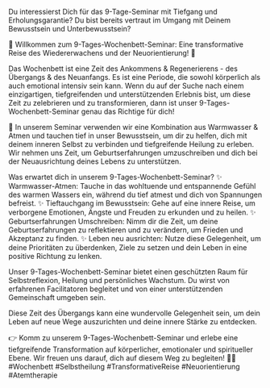 Du interessierst Dich für das 9-Tage-Seminar mit Tiefgang und Erholungsgarantie?
Du bist bereits vertraut im Umgang mit Deinem Bewusstsein und Unterbewusstsein?

🌟 Willkommen zum 9-Tages-Wochenbett-Seminar: Eine transformative Reise des Wiedererwachens und der Neuorientierung! 🌟

Das Wochenbett ist eine Zeit des Ankommens & Regenerierens - des Übergangs & des Neuanfangs. Es ist eine Periode, die sowohl körperlich als auch emotional intensiv sein kann. Wenn du auf der Suche nach einem einzigartigen, tiefgreifenden und unterstützenden Erlebnis bist, um diese Zeit zu zelebrieren und zu transformieren, dann ist unser 9-Tages-Wochenbett-Seminar genau das Richtige für dich!

🌊 In unserem Seminar verwenden wir eine Kombination aus Warmwasser & Atmen und tauchen tief in unser Bewusstsein, um dir zu helfen, dich mit deinem inneren Selbst zu verbinden und tiefgreifende Heilung zu erleben. Wir nehmen uns Zeit, um Geburtserfahrungen umzuschreiben und dich bei der Neuausrichtung deines Lebens zu unterstützen.

Was erwartet dich in unserem 9-Tages-Wochenbett-Seminar?
✨ Warmwasser-Atmen: Tauche in das wohltuende und entspannende Gefühl des warmen Wassers ein, während du tief atmest und dich von Spannungen befreist.
✨ Tieftauchgang im Bewusstsein: Gehe auf eine innere Reise, um verborgene Emotionen, Ängste und Freuden zu erkunden und zu heilen.
✨ Geburtserfahrungen Umschreiben: Nimm dir die Zeit, um deine Geburtserfahrungen zu reflektieren und zu verändern, um Frieden und Akzeptanz zu finden.
✨ Leben neu ausrichten: Nutze diese Gelegenheit, um deine Prioritäten zu überdenken, Ziele zu setzen und dein Leben in eine positive Richtung zu lenken.

Unser 9-Tages-Wochenbett-Seminar bietet einen geschützten Raum für Selbstreflexion, Heilung und persönliches Wachstum. Du wirst von erfahrenen Facilitatoren begleitet und von einer unterstützenden Gemeinschaft umgeben sein.

Diese Zeit des Übergangs kann eine wundervolle Gelegenheit sein, um dein Leben auf neue Wege auszurichten und deine innere Stärke zu entdecken.

👉 Komm zu unserem 9-Tages-Wochenbett-Seminar und erlebe eine tiefgreifende Transformation auf körperlicher, emotionaler und spiritueller Ebene. Wir freuen uns darauf, dich auf diesem Weg zu begleiten! 🌊💖 #Wochenbett #Selbstheilung #TransformativeReise #Neuorientierung #Atemtherapie